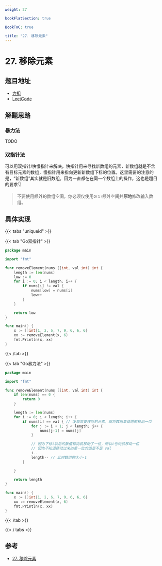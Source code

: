 ```yaml
---
weight: 27

bookFlatSection: true

BookToC: true

title: "27. 移除元素"
---
```


# 27. 移除元素

## 题目地址

+ [力扣](https://leetcode.cn/problems/remove-element/description/)
+ [LeetCode](https://leetcode.com/problems/remove-element/description/)

## 解题思路

### 暴力法

TODO

### 双指针法

可以用双指针/快慢指针来解决。快指针用来寻找新数组的元素，新数组就是不含有目标元素的数组，慢指针用来指向更新新数组下标的位置。这里需要的注意的是，“新数组”其实就是旧数组，因为一直都在在同一个数组上的操作，这也是题目的要求👇

> 不要使用额外的数组空间，你必须仅使用`O(1)`额外空间并**原地**修改输入数组。

## 具体实现

{{< tabs "uniqueid" >}}

{{< tab "Go双指针" >}}

```go
package main

import "fmt"

func removeElement(nums []int, val int) int {
	length := len(nums)
	low := 0
	for i := 0; i < length; i++ {
		if nums[i] != val {
			nums[low] = nums[i]
			low++
		}
	}

	return low
}

func main() {
	x := []int{1, 2, 6, 7, 9, 6, 6, 6}
	xx := removeElement(x, 6)
	fmt.Println(x, xx)
}

```

{{< /tab  >}}

{{< tab "Go暴力法" >}}

```go
package main

import "fmt"

func removeElement(nums []int, val int) int {
	if len(nums) == 0 {
		return 0
	}

	length := len(nums)
	for i := 0; i < length; i++ {
		if nums[i] == val { // 发现需要移除的元素，就将数组集体向前移动一位
			for j := i + 1; j < length; j++ {
				nums[j-1] = nums[j]
			}

			// 因为下标i以后的数值都向前移动了一位，所以i也向前移动一位
			// 因为不知道移动过来的第一位的值是不是 val
			i--
			length-- // 此时数组的大小-1
		}

	}

	return length
}

func main() {
	x := []int{1, 2, 6, 7, 9, 6, 6, 6}
	xx := removeElement(x, 6)
	fmt.Println(x, xx)
}

```

{{< /tab  >}}

{{< / tabs  >}}

## 参考

+ [27. 移除元素](https://programmercarl.com/0027.%E7%A7%BB%E9%99%A4%E5%85%83%E7%B4%A0.html)
